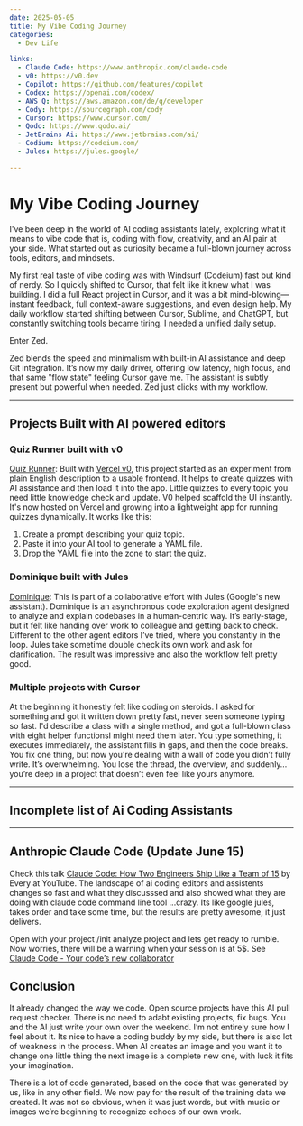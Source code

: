```yaml
---
date: 2025-05-05
title: My Vibe Coding Journey
categories:
  - Dev Life

links:
  - Claude Code: https://www.anthropic.com/claude-code
  - v0: https://v0.dev
  - Copilot: https://github.com/features/copilot
  - Codex: https://openai.com/codex/
  - AWS Q: https://aws.amazon.com/de/q/developer
  - Cody: https://sourcegraph.com/cody
  - Cursor: https://www.cursor.com/
  - Qodo: https://www.qodo.ai/
  - JetBrains Ai: https://www.jetbrains.com/ai/
  - Codium: https://codeium.com/
  - Jules: https://jules.google/

---
```


# My Vibe Coding Journey

I've been deep in the world of AI coding assistants lately, exploring what it means to vibe code that is, coding with flow, creativity, and an AI pair at your side. What started out as curiosity became a full-blown journey across tools, editors, and mindsets.

<!-- more -->

My first real taste of vibe coding was with Windsurf (Codeium) fast but kind of nerdy. So I quickly shifted to Cursor, that felt like it knew what I was building. I did a full React project in Cursor, and it was a bit mind-blowing—instant feedback, full context-aware suggestions, and even design help. My daily workflow started shifting between Cursor, Sublime, and ChatGPT, but constantly switching tools became tiring. I needed a unified daily setup.

Enter Zed.

Zed blends the speed and minimalism with built-in AI assistance and deep Git integration. It’s now my daily driver, offering low latency, high focus, and that same "flow state" feeling Cursor gave me. The assistant is subtly present but powerful when needed. Zed just clicks with my workflow.

---

## Projects Built with AI powered editors

### Quiz Runner built with v0

[Quiz Runner](https://v0-quizgen.vercel.app): Built with [Vercel v0](https://v0.dev), this project started as an experiment from plain English description to a usable frontend. It helps to create quizzes with AI assistance and then load it into the app. Little quizzes to every topic you need little knowledge check and update. V0 helped scaffold the UI instantly. It's now hosted on Vercel and growing into a lightweight app for running quizzes dynamically. It works like this:

1. Create a prompt describing your quiz topic.
2. Paste it into your AI tool to generate a YAML file.
3. Drop the YAML file into the zone to start the quiz.

### Dominique built with Jules

[Dominique](ai-coding-assistents.md): This is part of a collaborative effort with Jules (Google's new assistant). Dominique is an asynchronous code exploration agent designed to analyze and explain codebases in a human-centric way. It’s early-stage, but it felt like handing over work to colleague and getting back to check. Different to the other agent editors I’ve tried, where you constantly in the loop. Jules take sometime double check its own work and ask for clarification. The result was impressive and also the workflow felt pretty good.

### Multiple projects with Cursor

At the beginning it honestly felt like coding on steroids. I asked for something and got it written down pretty fast, never seen someone typing so fast. I'd describe a class with a single method, and got a full-blown class with eight helper functionsI might need them later. You type something, it executes immediately, the assistant fills in gaps, and then the code breaks. You fix one thing, but now you're dealing with a wall of code you didn’t fully write. It’s overwhelming. You lose the thread, the overview, and suddenly… you’re deep in a project that doesn’t even feel like yours anymore.

---

## Incomplete list of Ai Coding Assistants

  <div class="ai-grid" id="card-container"></div>
  <script>
    function flip(cardElement) {
      const inner = cardElement.querySelector('.card-inner');
      inner.classList.toggle('flipped');
    }

    const assistants = [
      { name: "GitHub Copilot", company: "GitHub (Microsoft)", model: "OpenAI Codex", features: "Real-time IDE code completions.", url: "https://github.com/features/copilot", icon: "https://github.githubassets.com/images/modules/logos_page/GitHub-Mark.png" },
      { name: "OpenAI Codex", company: "OpenAI", model: "Codex-1", features: "Translates natural language into code.", url: "https://openai.com/codex/", icon: "https://openai.com/favicon.ico" },
      { name: "Tabnine", company: "Tabnine", model: "Proprietary", features: "Privacy-focused AI completions.", url: "https://www.tabnine.com/", icon: "https://www.tabnine.com/favicon.ico" },
      { name: "Amazon CodeWhisperer", company: "Amazon Web Services (AWS)", model: "AWS ML Models", features: "Code suggestions and security scans.", url: "https://aws.amazon.com/de/q/developer", icon: "https://a0.awsstatic.com/libra-css/images/site/fav/favicon.ico" },
      { name: "Sourcegraph Cody", company: "Sourcegraph", model: "Claude, GPT-4", features: "Codebase search and explanation.", url: "https://sourcegraph.com/cody", icon: "https://sourcegraph.com/favicon.ico" },
      { name: "Cursor", company: "Cursor", model: "Claude, GPT-4", features: "AI-first VS Code fork with chat agent.", url: "https://www.cursor.com/", icon: "https://www.cursor.com/favicon.ico" },
      { name: "Qodo", company: "Qodo", model: "Advanced embeddings", features: "Testing, documentation, RAG features.", url: "https://www.qodo.ai/", icon: "https://www.qodo.ai/wp-content/uploads/2025/03/qodo-logo.svg" },
      { name: "JetBrains AI Assistant", company: "JetBrains", model: "Mellum", features: "Integrated in JetBrains IDEs.", url: "https://www.jetbrains.com/ai/", icon: "https://resources.jetbrains.com/storage/products/company/brand/logos/jb_beam.svg" },
      { name: "Codeium (Windsurf)", company: "Codeium", model: "LLaMA 3.1 70B", features: "Free, fast autocomplete & chat.", url: "https://codeium.com/", icon: "https://cdn2.futurepedia.io/2025-04-30T17-10-20.890Z-EAut2MPS5absm7BJwy6uWTEUTmjj_f4oK.png?w=256" },
      { name: "Google Jules", company: "Google", model: "Gemini", features: "Asynchronous agent for code analysis.", url: "https://jules.google/", icon: "https://jules.google/jules-pixelated.png" },
      { name: "Claude Code", company: "Anthropic", model: "Claude 3.7 Sonnet", features: "Terminal agent with safe reasoning.", url: "https://www.anthropic.com/claude-code", icon: "https://www.anthropic.com/favicon.ico" },
      { name: "Vercel v0", company: "Vercel", model: "OpenAI GPT-4", features: "Generate UI from natural language.", url: "https://v0.dev/", icon: "https://registry.npmmirror.com/@lobehub/icons-static-png/1.46.0/files/light/v0.png" }
    ];

    const container = document.getElementById("card-container");
    for (const a of assistants) {
      container.innerHTML += `
        <div class="card" onclick="flip(this)">
          <div class="card-inner">
            <div class="card-front">
              <img src="${a.icon}" alt="${a.name}">
              <a href="${a.url}" target="_blank">${a.name.includes(a.company) ? a.name : a.name + ' (' + a.company + ')'}</a>
            </div>
            <div class="card-back">
              <div>
                <strong>Company:</strong> ${a.company}<br>
                <strong>Model:</strong> ${a.model}<br>
                <strong>Features:</strong> ${a.features}
              </div>
              <a href="${a.url}" target="_blank">Visit Website</a>
            </div>
          </div>
        </div>`;
    }
  </script>

---


## Anthropic Claude Code (Update June 15)

Check this talk [Claude Code: How Two Engineers Ship Like a Team of 15](https://www.youtube.com/watch?v=Lh_X32t9_po) by Every at YouTube. The landscape of ai coding editors and assistents changes so fast and what they discusssed and also showed what they are doing with claude code command line tool ...crazy. Its like google jules, takes order and take some time, but the results are pretty awesome, it just delivers.

Open with your project /init analyze project and lets get ready to rumble. Now worries, there will be a warning when your session is at 5$. See [Claude Code - Your code’s new collaborator](https://www.anthropic.com/claude-code)


## Conclusion

It already changed the way we code. Open source projects have this AI pull request checker. There is no need to adabt existing projects, fix bugs. You and the AI just write your own over the weekend. I’m not entirely sure how I feel about it. Its nice to have a coding buddy by my side, but there is also lot of weakness in the process. When AI creates an image and you want it to change one little thing the next image is a complete new one, with luck it fits your imagination.

There is a lot of code generated, based on the code that was generated by us, like in any other field. We now pay for the result of the training data we created. It was not so obvious, when it was just words, but with music or images we’re beginning to recognize echoes of our own work.

